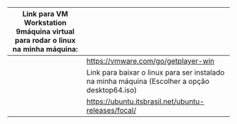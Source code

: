 | Link para VM Workstation 9máquina virtual para rodar o linux na minha máquina: |                                                              |
| ------------------------------------------------------------ | ------------------------------------------------------------ |
|                                                              | https://vmware.com/go/getplayer-win                          |
|                                                              | Link para baixar o linux para ser instalado na minha máquina (Escolher a opção desktop64.iso) |
|                                                              | https://ubuntu.itsbrasil.net/ubuntu-releases/focal/          |


